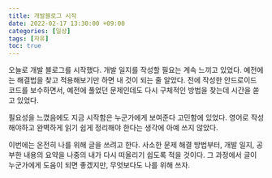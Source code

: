 ```yaml
---
title: 개발블로그 시작
date: 2022-02-17 13:30:00 +09:00
categories: [일상]
tags: [자유]
toc: true
---
```


 오늘로 개발 블로그를 시작했다. 개발 일지를 작성할 필요는 계속 느끼고 있었다. 예전에는 해결법을 찾고 적용해보기만 하면 내 것이 되는 줄 알았다. 전에 작성한 안드로이드 코드를 보수하면서, 예전에 풀었던 문제인데도 다시 구체적인 방법을 찾는데 시간을 쏟고 있었다.

 필요성을 느꼈음에도 지금 시작함은 누군가에게 보여준다 고민함에 있었다. 영어로 작성해야하고 완벽하게 읽기 쉽게 정리해야 한다는 생각에 아예 쓰지 않았다.
 
 이번에는 온전히 나를 위해 글을 쓰려고 한다. 사소한 문제 해결 방법부터, 개발 일지, 공부한 내용의 요약을 나중의 내가 다시 떠올리기 쉽도록 적을 것이다. 그 과정에서 글이 누군가에게 도움이 되면 좋겠지만, 무엇보다도 나를 위해 쓰자.


